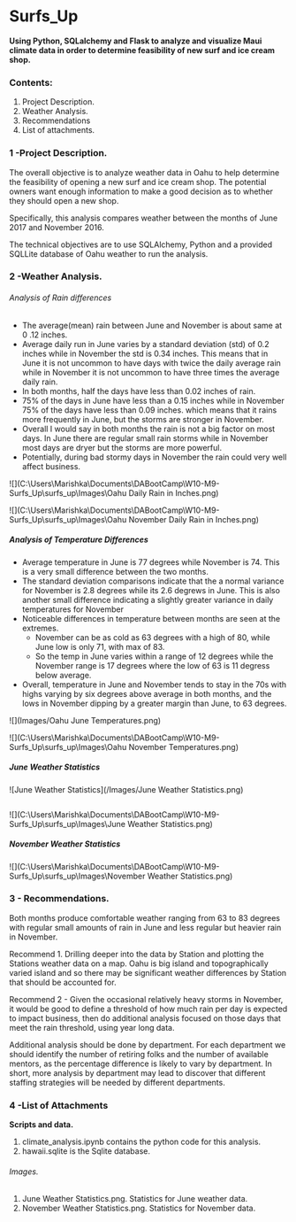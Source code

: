 # Surfs_Up
**Using Python, SQLalchemy and Flask to analyze and visualize Maui climate data in order to determine feasibility of new surf and ice cream shop.**

### Contents: 

1. Project Description.
2. Weather Analysis.
3. Recommendations
4. List of attachments.

### 1 -Project Description.  

The overall objective is to analyze weather data in Oahu to help determine the feasibility of opening a new surf and ice cream shop.  The potential owners want enough information to make a good decision as to whether they should open a new shop.

Specifically, this analysis compares weather between the months of June 2017 and November 2016.

The technical objectives are to use SQLAlchemy, Python and a provided SQLLite database of Oahu weather to run the analysis.  

### 2 -Weather Analysis. 

###### Analysis of Rain differences

- The average(mean) rain between June and November is about same at 0 .12 inches.
- Average daily run in June varies by a standard deviation (std) of 0.2 inches while in November the std is 0.34 inches. This means that in June it is not uncommon to have days with twice the daily average rain while in  November it is not uncommon to have three times the average daily rain.
- In both months, half the days have less than 0.02 inches of rain.
- 75% of the days in June have less than a 0.15 inches while in November 75% of the days have less than 0.09 inches. which means that it rains more frequently in June, but the storms are stronger in November.
- Overall I would say in both months the rain is not a big factor on most days.  In June there are regular small rain storms while in November most days are dryer but the storms are more powerful.
- Potentially, during bad stormy days in November the rain could very well affect business.

![](C:\Users\Marishka\Documents\DABootCamp\W10-M9-Surfs_Up\surfs_up\Images\Oahu Daily Rain in Inches.png)

![](C:\Users\Marishka\Documents\DABootCamp\W10-M9-Surfs_Up\surfs_up\Images\Oahu November Daily Rain in Inches.png)

##### Analysis of Temperature Differences

- Average temperature in June is 77 degrees while November is 74. This is a very small difference between the two months.
- The standard deviation comparisons indicate that the a normal variance for November is 2.8 degrees while its 2.6 degrews in June. This is also another small difference  indicating a slightly greater variance in daily temperatures for November 
- Noticeable  differences in temperature between months are seen at the extremes. 
  - November can be as cold as 63 degrees with a high of 80, while June low is only 71, with max of 83.
  - So the temp in June varies within a range of 12 degrees  while the November range is 17 degrees where the low of 63 is 11 degress below average.
- Overall, temperature in June and November tends to stay in the 70s with highs varying by six degrees above average in both months, and the lows in November dipping by a greater margin than June, to 63 degrees.

![](Images/Oahu June Temperatures.png)





![](C:\Users\Marishka\Documents\DABootCamp\W10-M9-Surfs_Up\surfs_up\Images\Oahu November Temperatures.png)

##### June Weather Statistics

![June Weather Statistics](/Images/June Weather Statistics.png)

![]()

![](C:\Users\Marishka\Documents\DABootCamp\W10-M9-Surfs_Up\surfs_up\Images\June Weather Statistics.png)

##### November Weather Statistics

![](C:\Users\Marishka\Documents\DABootCamp\W10-M9-Surfs_Up\surfs_up\Images\November Weather Statistics.png)

### 3 - Recommendations. 

Both months produce comfortable weather ranging from 63 to 83 degrees with regular small amounts of rain in June and less regular but heavier rain in November.

Recommend  1. Drilling deeper into  the data by Station and plotting the Stations weather data on a map. Oahu is big island and topographically varied island and so there may be significant weather differences by Station that should be accounted for. 

Recommend 2 - Given the occasional relatively heavy storms in November, it would be good to define a threshold of how much rain per day is expected to impact business, then do additional analysis focused on those days that meet the rain threshold, using year long data.

Additional analysis should be done by department. For each department we should identify the number of retiring folks and the number of available mentors, as the percentage difference is likely to vary by department. In short, more analysis by department may lead to discover that different staffing strategies will be needed by different departments.


### 4 -List of Attachments

**Scripts and data.** 

1. climate_analysis.ipynb contains the python code for this analysis.
2. hawaii.sqlite is the Sqlite database.

###### Images. 

1. June Weather Statistics.png.  Statistics for June weather data.
2. November Weather Statistics.png. Statistics for November data.
